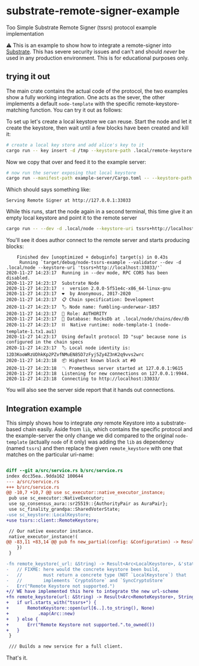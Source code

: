 # substrate-remote-signer-example
Too Simple Substrate Remote Signer (tssrs) protocol example implementation

⚠️ This is an example to show how to integrate a remote-signer into [Substrate](). This has severe security issues and can't and should _never_ be used in any production environment. This is for educational purposes only.

## trying it out

The main crate contains the actual code of the protocol, the two examples show a fully working integration. One acts as the sever, the other implements a default `node-template` with the specific remote-keystore-matching function. You can try it out as follows:

To set up let's create a local keystore we can reuse. Start the node and let it create the keystore, then wait until a few blocks have been created and kill it:

```bash
# create a local key store and add alice's key to it
cargo run -- key insert -d /tmp --keystore-path .local/remote-keystore --scheme Sr25519 --key-type aura --suri "bottom drive obey lake curtain smoke basket hold race lonely fit walk//Alice
```

Now we copy that over and feed it to the example server:
```bash
# now run the server exposing that local keystore
cargo run --manifest-path example-server/Cargo.toml -- --keystore-path .local/remote-keystore
```

Which should says something like:
```
Serving Remote Signer at http://127.0.0.1:33033
```

While this runs, start the node again in a second terminal, this time give it an empty local keystore and point it to the remote server

```bash
cargo run -- --dev -d .local/node --keystore-uri tssrs+http://localhost:33033/
```

You'll see it does author connect to the remote server and starts producing blocks:

```
    Finished dev [unoptimized + debuginfo] target(s) in 0.43s
     Running `target/debug/node-tssrs-example --validator --dev -d .local/node --keystore-uri 'tssrs+http://localhost:33033/'`
2020-11-27 14:23:17  Running in --dev mode, RPC CORS has been disabled.
2020-11-27 14:23:17  Substrate Node
2020-11-27 14:23:17  ✌️  version 2.0.0-5f51e4c-x86_64-linux-gnu
2020-11-27 14:23:17  ❤️  by Anonymous, 2017-2020
2020-11-27 14:23:17  📋 Chain specification: Development
2020-11-27 14:23:17  🏷 Node name: fumbling-underwear-1857
2020-11-27 14:23:17  👤 Role: AUTHORITY
2020-11-27 14:23:17  💾 Database: RocksDb at .local/node/chains/dev/db
2020-11-27 14:23:17  ⛓  Native runtime: node-template-1 (node-template-1.tx1.au1)
2020-11-27 14:23:17  Using default protocol ID "sup" because none is configured in the chain specs
2020-11-27 14:23:17  🏷 Local node identity is: 12D3KooWRzUDhkKp2PZvfNMuEN85D7zFyj5Zy4Z3nK2q9vvs2wrc
2020-11-27 14:23:18  📦 Highest known block at #0
2020-11-27 14:23:18  〽️ Prometheus server started at 127.0.0.1:9615
2020-11-27 14:23:18  Listening for new connections on 127.0.0.1:9944.
2020-11-27 14:23:18  Connecting to http://localhost:33033/
```

You will also see the server side report that it hands out connections.


## Integration example

This simply shows how to integrate _any_ remote Keystore into a substrate-based chain easily. Aside from `lib`, which contains the specific protocol and the example-server the only change we did compared to the original `node-template` (actually `node` of it only) was adding the `lib` as dependency (named `tssrs`) and then replace the given `remote_keystore` with one that matches on the particular uri-name:

```diff

diff --git a/src/service.rs b/src/service.rs
index dcc35ea..9dda162 100644
--- a/src/service.rs
+++ b/src/service.rs
@@ -10,7 +10,7 @@ use sc_executor::native_executor_instance;
 pub use sc_executor::NativeExecutor;
 use sp_consensus_aura::sr25519::{AuthorityPair as AuraPair};
 use sc_finality_grandpa::SharedVoterState;
-use sc_keystore::LocalKeystore;
+use tssrs::client::RemoteKeystore;

 // Our native executor instance.
 native_executor_instance!(
@@ -83,11 +83,14 @@ pub fn new_partial(config: &Configuration) -> Result<sc_service::PartialComponen
 	})
 }

-fn remote_keystore(_url: &String) -> Result<Arc<LocalKeystore>, &'static str> {
-	// FIXME: here would the concrete keystore been build,
-	//        must return a concrete type (NOT `LocalKeystore`) that
-	//        implements `CryptoStore` and `SyncCryptoStore`
-	Err("Remote Keystore not supported.")
+// WE have implemented this here to integrate the new url-scheme
+fn remote_keystore(url: &String) -> Result<Arc<RemoteKeystore>, String> {
+	if url.starts_with("tssrs+") {
+		RemoteKeystore::open(url[6..].to_string(), None)
+			.map(Arc::new)
+	} else {
+		Err("Remote Keystore not supported.".to_owned())
+	}
 }

 /// Builds a new service for a full client.

```

That's it.